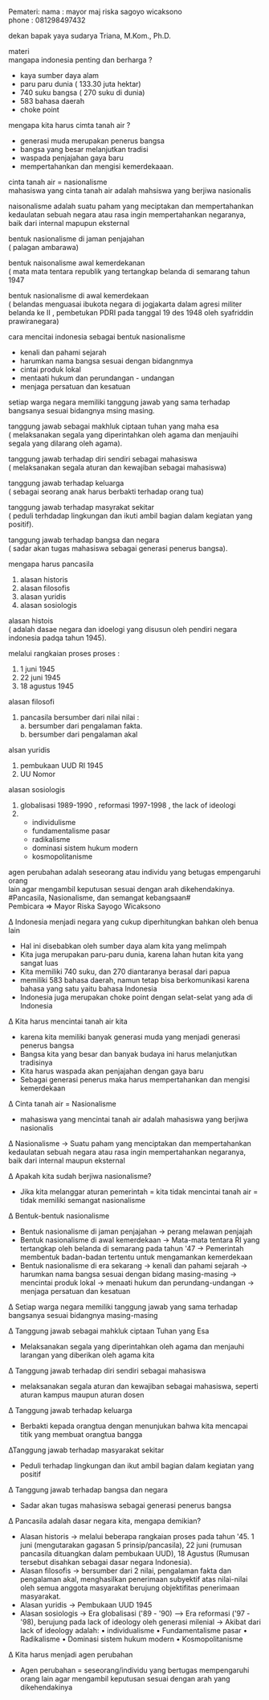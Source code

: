 Pemateri:
nama : mayor maj riska sagoyo wicaksono <br/>
phone : 081298497432 <br/>

dekan bapak yaya sudarya Triana, M.Kom., Ph.D.<br/>

materi<br/>
mangapa indonesia penting dan berharga ?<br/>
- kaya sumber daya alam
- paru paru dunia ( 133.30 juta hektar)
- 740 suku bangsa ( 270 suku di dunia)
- 583 bahasa daerah
- choke point

mengapa kita harus cimta tanah air ?<br/>
- generasi muda merupakan penerus bangsa 
- bangsa yang besar melanjutkan tradisi
- waspada penjajahan gaya baru
- mempertahankan dan mengisi kemerdekaaan.

cinta tanah air = nasionalisme<br/>
mahasiswa yang cinta tanah air adalah mahsiswa yang berjiwa nasionalis<br/>

naisonalisme adalah suatu paham yang meciptakan dan mempertahankan kedaulatan sebuah negara atau rasa ingin mempertahankan negaranya, baik dari internal mapupun eksternal 

bentuk nasionalisme di jaman penjajahan<br/>
( palagan ambarawa)

bentuk naisonalisme awal kemerdekanan <br/>
( mata mata tentara republik yang tertangkap belanda di semarang tahun 1947<br/>

bentuk nasionalisme di awal kemerdekaan <br/>
( belandas menguasai ibukota negara di jogjakarta dalam agresi militer belanda ke II
, pembetukan PDRI pada tanggal 19 des 1948 oleh syafriddin prawiranegara)

cara mencitai indonesia sebagai bentuk nasionalisme <br/>
- kenali dan pahami sejarah 
- harumkan nama bangsa sesuai dengan bidangnmya
- cintai produk lokal
- mentaati hukum dan perundangan - undangan
- menjaga persatuan dan kesatuan 

setiap warga negara memiliki tanggung jawab yang sama terhadap bangsanya sesuai bidangnya msing masing.<br/>

tanggung jawab sebagai makhluk ciptaan tuhan yang maha esa <br/>
( melaksanakan segala yang diperintahkan oleh agama dan  menjauihi segala yang dilarang oleh agama).<br/>

tanggung jawab terhadap diri sendiri sebagai mahasiswa<br/>
( melaksanakan segala aturan dan kewajiban sebagai mahasiswa)

tanggung jawab terhadap keluarga<br/>
( sebagai seorang anak harus berbakti terhadap orang tua)

tanggung jawab terhadap masyrakat sekitar<br/>
( peduli terhdadap lingkungan dan ikuti ambil bagian dalam kegiatan yang positif).

tanggung jawab terhadap bangsa dan negara <br/>
( sadar akan tugas mahasiswa sebagai generasi penerus bangsa).

mengapa harus pancasila <br/>
1. alasan historis
2. alasan filosofis
3. alasan yuridis
4. alasan sosiologis

alasan histois <br/>
( adalah dasae negara dan idoelogi yang disusun oleh pendiri negara indonesia padqa tahun 1945).

melalui rangkaian proses proses : <br/>
1. 1 juni 1945
2. 22 juni 1945
3. 18 agustus 1945

alasan filosofi<br/>
1. pancasila bersumber dari nilai nilai : <br/>
a. bersumber dari pengalaman fakta. <br/>
b. bersumber dari pengalaman akal <br/>

alsan yuridis <br/>
1. pembukaan UUD RI 1945 
2. UU Nomor

alasan sosiologis <br/>
1. globalisasi 1989-1990 , reformasi 1997-1998 , the lack of ideologi 
2. - individulisme 
   - fundamentalisme pasar
   - radikalisme 
   - dominasi sistem hukum modern
   - kosmopolitanisme

agen perubahan adalah seseorang atau individu yang betugas empengaruhi orang <br/>
lain agar mengambil keputusan sesuai dengan arah dikehendakinya.<br/>
#Pancasila, Nasionalisme, dan semangat kebangsaan#<br/>
Pembicara => Mayor Riska Sayogo Wicaksono<br/>

∆ Indonesia menjadi negara yang cukup diperhitungkan bahkan oleh benua lain<br/>
- Hal ini disebabkan oleh sumber daya alam kita yang melimpah
- Kita juga merupakan paru-paru dunia, karena lahan hutan kita yang sangat luas
- Kita memiliki 740 suku, dan 270 diantaranya berasal dari papua
- memiliki 583 bahasa daerah, namun tetap bisa berkomunikasi karena bahasa yang satu yaitu bahasa Indonesia
- Indonesia juga merupakan choke point dengan selat-selat yang ada di Indonesia

∆ Kita harus mencintai tanah air kita<br/>
- karena kita memiliki banyak generasi muda yang menjadi generasi penerus bangsa
- Bangsa kita yang besar dan banyak budaya ini harus melanjutkan tradisinya
- Kita harus waspada akan penjajahan dengan gaya baru
- Sebagai generasi penerus maka harus mempertahankan dan mengisi kemerdekaan

∆ Cinta tanah air = Nasionalisme<br/>
- mahasiswa yang mencintai tanah air adalah mahasiswa yang berjiwa nasionalis

∆ Nasionalisme -> Suatu paham yang menciptakan dan mempertahankan kedaulatan sebuah negara atau rasa ingin mempertahankan negaranya, baik dari internal maupun eksternal

∆ Apakah kita sudah berjiwa nasionalisme?
- Jika kita melanggar aturan pemerintah = kita tidak mencintai tanah air = tidak memiliki semangat nasionalisme

∆ Bentuk-bentuk nasionalisme
- Bentuk nasionalisme di jaman penjajahan
-> perang melawan penjajah
- Bentuk nasionalisme di awal kemerdekaan
-> Mata-mata tentara RI yang tertangkap oleh belanda di semarang pada tahun '47
-> Pemerintah membentuk badan-badan tertentu untuk mengamankan kemerdekaan
- Bentuk nasionalisme di era sekarang
-> kenali dan pahami sejarah
-> harumkan nama bangsa sesuai dengan bidang masing-masing
-> mencintai produk lokal
-> menaati hukum dan perundang-undangan
-> menjaga persatuan dan kesatuan

∆ Setiap warga negara memiliki tanggung jawab yang sama terhadap bangsanya sesuai bidangnya masing-masing

∆ Tanggung jawab sebagai mahkluk ciptaan  Tuhan yang Esa
- Melaksanakan segala yang diperintahkan oleh agama dan menjauhi larangan yang diberikan oleh agama kita

∆ Tanggung jawab terhadap diri sendiri sebagai mahasiswa
- melaksanakan segala aturan dan kewajiban sebagai mahasiswa, seperti aturan kampus maupun aturan dosen

∆ Tanggung jawab terhadap keluarga
- Berbakti kepada orangtua dengan menunjukan bahwa kita mencapai titik yang membuat orangtua bangga

∆Tanggung jawab terhadap masyarakat sekitar
- Peduli terhadap lingkungan dan ikut ambil bagian dalam kegiatan yang positif

∆ Tanggung jawab terhadap bangsa dan negara
- Sadar akan tugas mahasiswa sebagai generasi penerus bangsa

∆ Pancasila adalah dasar negara kita, mengapa demikian?
- Alasan historis
-> melalui beberapa rangkaian proses pada tahun '45. 1 juni (mengutarakan gagasan 5 prinsip/pancasila), 22 juni (rumusan pancasila dituangkan dalam pembukaan UUD), 18 Agustus (Rumusan tersebut disahkan sebagai dasar negara Indonesia).
- Alasan filosofis
-> bersumber dari 2 nilai, pengalaman fakta dan pengalaman akal, menghasilkan penerimaan subyektif atas nilai-nilai oleh semua anggota masyarakat berujung objektifitas penerimaan masyarakat.
- Alasan yuridis
-> Pembukaan UUD 1945
- Alasan sosiologis
-> Era globalisasi ('89 - '90) --> Era reformasi ('97 - '98), berujung pada lack of ideology oleh generasi milenial
-> Akibat dari lack of ideology adalah:
• individualisme
• Fundamentalisme pasar
• Radikalisme
• Dominasi sistem hukum modern
• Kosmopolitanisme

∆ Kita harus menjadi agen perubahan
- Agen perubahan = seseorang/individu yang bertugas mempengaruhi orang lain agar mengambil keputusan sesuai dengan arah yang dikehendakinya